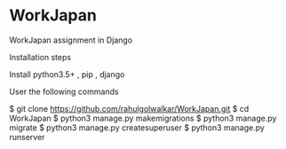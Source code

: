 # WorkJapan
WorkJapan assignment in Django

Installation steps

Install python3.5+ , pip , django

User the following commands

$ git clone https://github.com/rahulgolwalkar/WorkJapan.git
$ cd WorkJapan
$ python3 manage.py makemigrations
$ python3 manage.py migrate
$ python3 manage.py createsuperuser
$ python3 manage.py runserver